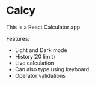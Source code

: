 # Calcy

This is a React Calculator app

Features:
- Light and Dark mode
- History(20 limit)
- Live calculation
- Can also type using keyboard
- Operator validations
